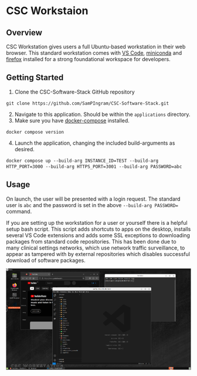 # CSC Workstaion

## Overview
CSC Workstation gives users a full Ubuntu-based workstation in their web browser. This standard workstation comes with [VS Code](https://code.visualstudio.com/), [miniconda](https://docs.conda.io/projects/miniconda/en/latest/) and [firefox](https://www.mozilla.org/en-GB/firefox/) installed for a strong foundational workspace for developers.

## Getting Started
1. Clone the CSC-Software-Stack GitHub repository 
```console
git clone https://github.com/SamPIngram/CSC-Software-Stack.git
```
2. Navigate to this application. Should be within the `applications` directory.
3. Make sure you have [docker-compose](https://docs.docker.com/compose/install/) installed.
```console
docker compose version
```
4. Launch the application, changing the included build-arguments as desired.
```console
docker compose up --build-arg INSTANCE_ID=TEST --build-arg HTTP_PORT=3000 --build-arg HTTPS_PORT=3001 --build-arg PASSWORD=abc
```

## Usage

On launch, the user will be presented with a login request. The standard user is `abc` and the password is set in the above `--build-arg PASSWORD=` command.

If you are setting up the workstation for a user or yourself there is a helpful setup bash script. This script adds shortcuts to apps on the desktop, installs several VS Code extensions and adds some SSL exceptions to downloading packages from standard code repositories. This has been done due to many clinical settings networks, which use network traffic surveillance, to appear as tampered with by external repositories which disables successful download of software packages. 

![Alt text](image.png)